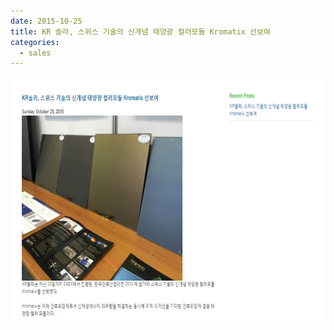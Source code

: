 ```yaml
---
date: 2015-10-25
title: KR 솔라, 스위스 기술의 신개념 태양광 컬러모듈 Kromatix 선보여
categories:
  - sales
---
```


![screenshot](/images/award_1.jpg)